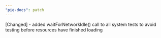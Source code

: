 ```yaml
---
"pie-docs": patch
---
```


[Changed] - added waitForNetworkIdle() call to all system tests to avoid testing before resources have finished loading
